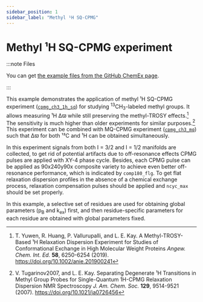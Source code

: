 ```yaml
---
sidebar_position: 1
sidebar_label: "Methyl ¹H SQ-CPMG"
---
```


# Methyl ¹H SQ-CPMG experiment

:::note Files

You can get
[the example files from the GitHub ChemEx page](https://github.com/gbouvignies/chemex/tree/master/examples/Experiments/CPMG_CH3_1H_SQ).

:::

This example demonstrates the application of methyl ¹H SQ-CPMG experiment
([`cpmg_ch3_1h_sq`](experiments/cpmg/cpmg_ch3_1h_sq.md)) for studying
<sup>13</sup>CH<sub>3</sub>-labeled methyl groups. It allows measuring ¹H Δϖ while still preserving
the methyl-TROSY effects.[^1] The sensitivity is much higher than older
experiments for similar purposes.[^2] This experiment can be combined with
MQ-CPMG experiment ([`cpmg_ch3_mq`](experiments/cpmg/cpmg_ch3_mq.md)) such that
Δϖ for both ¹³C and ¹H can be obtained simultaneously.

In this experiment signals from both I = 3/2 and I = 1/2 manifolds are
collected, to get rid of potential artifacts due to off-resonance effects CPMG
pulses are applied with XY-4 phase cycle. Besides, each CPMG pulse can be
applied as 90x240y90x composite variety to achieve even better off-resonance
performance, which is indicated by `comp180_flg`. To get flat relaxation
dispersion profiles in the absence of a chemical exchange process, relaxation
compensation pulses should be applied and `ncyc_max` should be set properly.

In this example, a selective set of residues are used for obtaining global
parameters (p<sub>B</sub> and k<sub>ex</sub>) first, and then residue-specific
parameters for each residue are obtained with global parameters fixed.

[^1]:
    T. Yuwen, R. Huang, P. Vallurupalli, and L. E. Kay. A Methyl-TROSY-Based ¹H
    Relaxation Dispersion Experiment for Studies of Conformational Exchange in
    High Molecular Weight Proteins _Angew. Chem. Int. Ed._ **58**, 6250-6254
    (2019). https://doi.org/10.1002/anie.201900241

[^2]:
    V. Tugarinov2007, and L. E. Kay. Separating Degenerate ¹H Transitions in
    Methyl Group Probes for Single-Quantum 1H-CPMG Relaxation Dispersion NMR
    Spectroscopy _J. Am. Chem. Soc._ **129**, 9514-9521 (2007).
    https://doi.org/10.1021/ja0726456

